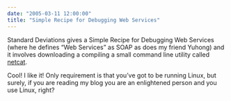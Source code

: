 ```yaml
---
date: "2005-03-11 12:00:00"
title: "Simple Recipe for Debugging Web Services"
---
```




Standard Deviations gives a Simple Recipe for Debugging Web Services (where he defines &ldquo;Web Services&rdquo; as SOAP as does my friend Yuhong) and it involves downloading a compiling a small command line utility called [netcat](http://netcat.sourceforge.net/).

Cool! I like it!
Only requirement is that you&rsquo;ve got to be running Linux, but surely, if you are reading my blog you are an enlightened person and you use Linux, right?

